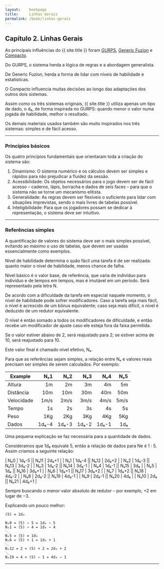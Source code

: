 ```yaml
---
layout:    bookpage
title:     Linhas Gerais
permalink: /book/linhas-gerais
---
```


## Capítulo 2. Linhas Gerais

As principais influências do {{ site.title }} foram
[GURPS](http://www.sjgames.com/gurps/),
[Generic Fuzion](https://rtalsoriangames.files.wordpress.com/2013/01/fuzion1.pdf)
e
[Compacto](https://claudiotorcato.wordpress.com/2009/02/13/sistema-de-rpg-compacto/).

Do GURPS, o sistema herda a lógica de regras e a abordagem generalista.

De Generic Fuzion, herda a forma de lidar com níveis de habilidade e
estatísticas.

O Compacto influencia muitas decisões ao longo das adaptações dos outros dois
sistemas.

Assim como os três sistemas originais,
{{ site.title }} utiliza apenas um tipo de dado, o d₆,
de forma inspirada no GURPS:
quando menor o valor numa jogada de habilidade, melhor o resultado.

Os demais materiais usados também são muito inspirados nos três sistemas:
simples e de fácil acesso.

----------

### Princípios básicos

Os quatro princípios fundamentais que orientaram toda a criação do sistema são:

1. Dinamismo: O sistema numérico e os cálculos devem ser simples e rápidos para
  não prejudicar a fluidez da sessão.
1. Acessibilidade: Os objetos necessários para o jogo devem ser de fácil acesso
  – caderno, lápis, borracha e dados de seis faces –
  para que o sistema não se torne um mecanismo elitista.
1. Generalidade: As regras devem ser flexíveis o suficiente para lidar com
  situações imprevistas, sendo o mais livres de tabelas possível.
1. Inteligibilidade: Para que os jogadores possam se dedicar à representação,
  o sistema deve ser intuitivo.

----------

### Referências simples


A quantificação de valores do sistema deve ser o mais simples possível,
evitando ao máximo o uso de tabelas,
que devem ser usadas essencialmente como exemplos.

Nível de habilidade determina o quão fácil uma tarefa é de ser realizada:
quanto maior o nível de habilidade, menos chance de falha.

Nível básico é o valor base, de referência, que varia de indivíduo para
indivíduo e de tempos em tempos, mas é imutável em um período.
Será representado pela letra N.

De acordo com a dificuldade da tarefa em especial naquele momento,
o nível de habilidade pode sofrer modificadores.
Caso a tarefa seja mais fácil, o nível é acrescido de um bônus equivalente;
caso seja mais difícil, o nível é deduzido de um redutor equivalente.

O nível é então somado a todos os modificadores de dificuldade,
e então recebe um modificador de ajuste caso ele esteja fora da faixa permitida.

Se o valor estiver abaixo de 2, será reajustado para 2;
se estiver acima de 10, será reajustado para 10.

Este valor final é chamado nível efetivo, Nₑ.

Para que as referências sejam simples,
a relação entre Nₑ e valores reais precisam ser simples de serem calculados.
Por exemplo:

|  Example   |  Nₑ1  |  Nₑ2  |  Nₑ3  |  Nₑ4  |  Nₑ5  |
|------------|------:|------:|------:|------:|------:|
| Altura     |    1m |    2m |    3m |    4m |    5m |
| Distância  |   10m |   10m |   30m |   40m |   50m |
| Velocidade |  1m/s |  2m/s |  3m/s |  4m/s |  5m/s |
| Tempo      |    1s |    2s |    3s |    4s |    5s |
| Peso       |   1Kg |   2Kg |   3Kg |   4Kg |   5Kg |
| Dados      | 1d₆-4 | 1d₆-3 | 1d₆-2 | 1d₆-1 |   1d₆ |


Uma pequena explicação se faz necessária para a quantidade de dados.

Consideramos que 1d₆ equivale 5, então a relação de dados para Ne é
1&nbsp;:&nbsp;5.
Assim criamos a seguinte relação:

| Nₑ0  | 1d₆-5 || Nₑ11 | 2d₆+1 |
| Nₑ1  | 1d₆-4 || Nₑ12 | 2d₆+2 |
| Nₑ2  | 1d₆-3 || Nₑ13 | 3d₆-2 |
| Nₑ3  | 1d₆-2 || Nₑ14 | 3d₆-1 |
| Nₑ4  | 1d₆-1 || Nₑ15 | 3d₆   |
| Nₑ5  | 1d₆   || Nₑ16 | 3d₆+1 |
| Nₑ6  | 1d₆+1 || Nₑ17 | 3d₆+2 |
| Nₑ7  | 1d₆+2 || Nₑ18 | 4d₆-2 |
| Nₑ8  | 2d₆-2 || Nₑ19 | 4d₆-1 |
| Nₑ9  | 2d₆-1 || Nₑ20 | 4d₆   |
| Nₑ10 | 2d₆   || Nₑ21 | 4d₆+1 |

Sempre buscando o menor valor absoluto de redutor – por exemplo,
+2 em lugar de −3.

Explicando um pouco melhor:

```
(5) = 1d₆

Nₑ0 = (5) − 5 = 1d₆ − 5
Nₑ1 = (5) − 4 = 1d₆ − 4
⋱
Nₑ5 = (5) = 1d₆
Nₑ6 = (5) + 1 = 1d₆ + 1
⋱
Nₑ12 = 2 × (5) + 2 = 2d₆ + 2
⋱
Nₑ19 = 4 × (5) − 1 = 4d₆ − 1
```

----------
